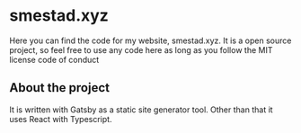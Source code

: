 # smestad.xyz

Here you can find the code for my website, smestad.xyz.
It is a open source project, so feel free to use any code here as long as you follow the MIT license code of conduct

## About the project

It is written with Gatsby as a static site generator tool. Other than that it uses React with Typescript.
